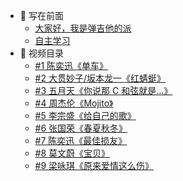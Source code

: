 <!-- - [首页](/) -->

- 📍 写在前面
  - [大家好，我是弹吉他的派](/)
  - [自主学习](/self-learning)
- 📅 视频目录
  - [#1 陈奕迅《单车》](/songs/bicycle)
  - [#2 大贯妙子/坂本龙一《红蜻蜓》](/songs/aka-tombo)
  - [#3 五月天《你说那 C 和弦就是…》](/songs/c-chord)
  - [#4 周杰伦《Mojito》](/songs/mojito)
  - [#5 李宗盛《给自己的歌》](/songs/jonathans-song)
  - [#6 张国荣《春夏秋冬》](/songs/4ji)
  - [#7 陈奕迅《最佳损友》](/songs/best-friend)
  - [#8 莫文蔚《宝贝》](/songs/darling)
  - [#9 梁咏琪《原来爱情这么伤》](/songs/so-love-hurts)
